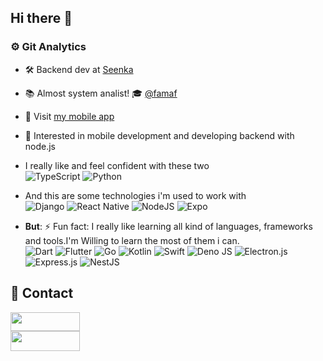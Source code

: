 ## Hi there 👋

### :gear: Git Analytics


- 🛠️ Backend dev at  [Seenka](https://www.linkedin.com/company/seenka/mycompany/)
- 📚 Almost system analist! 🎓 [@famaf](https://www.famaf.unc.edu.ar/)
- 🔭 Visit [my mobile app](https://github.com/jramosss/besaints)
- 🤔 Interested in mobile development and developing backend with node.js
- I really like and feel confident with these two  
  ![TypeScript](https://img.shields.io/badge/typescript-%23007ACC.svg?style=for-the-badge&logo=typescript&logoColor=white)
  ![Python](https://img.shields.io/badge/python-3670A0?style=for-the-badge&logo=python&logoColor=ffdd54)

- And this are some technologies i'm used to work with  
  ![Django](https://img.shields.io/badge/django-%23092E20.svg?style=for-the-badge&logo=django&logoColor=white)
  ![React Native](https://img.shields.io/badge/react_native-%2320232a.svg?style=for-the-badge&logo=react&logoColor=%2361DAFB)
  ![NodeJS](https://img.shields.io/badge/node.js-6DA55F?style=for-the-badge&logo=node.js&logoColor=white)
  ![Expo](https://img.shields.io/badge/expo-1C1E24?style=for-the-badge&logo=expo&logoColor=#D04A37)

- **But**: ⚡ Fun fact: I really like learning all kind of languages, frameworks and tools.I'm Willing to learn the most of them i can.  
  ![Dart](https://img.shields.io/badge/dart-%230175C2.svg?style=for-the-badge&logo=dart&logoColor=white)
  ![Flutter](https://img.shields.io/badge/Flutter-%2302569B.svg?style=for-the-badge&logo=Flutter&logoColor=white)
  ![Go](https://img.shields.io/badge/go-%2300ADD8.svg?style=for-the-badge&logo=go&logoColor=white)
  ![Kotlin](https://img.shields.io/badge/kotlin-%230095D5.svg?style=for-the-badge&logo=kotlin&logoColor=white)
  ![Swift](https://img.shields.io/badge/swift-F54A2A?style=for-the-badge&logo=swift&logoColor=white)
  ![Deno JS](https://img.shields.io/badge/deno%20js-000000?style=for-the-badge&logo=deno&logoColor=white)
  ![Electron.js](https://img.shields.io/badge/Electron-191970?style=for-the-badge&logo=Electron&logoColor=white)
  ![Express.js](https://img.shields.io/badge/express.js-%23404d59.svg?style=for-the-badge&logo=express&logoColor=%2361DAFB)
  ![NestJS](https://img.shields.io/badge/nestjs-%23E0234E.svg?style=for-the-badge&logo=nestjs&logoColor=white)

## 💬 Contact

<a href="https://www.linkedin.com/in/julian-ramos-7a0475174/">
  <img width=111 height=30 src="https://img.shields.io/badge/linkedin-%230077B5.svg?&style=for-the-badge&logo=linkedin&logoColor=white">
</a>

<br/>

<a href="mailto:jramostod@gmail.com">
  <img width=111 height=32 src="https://img.shields.io/badge/gmail-D14836?&style=for-the-badge&logo=gmail&logoColor=white">
</a>
